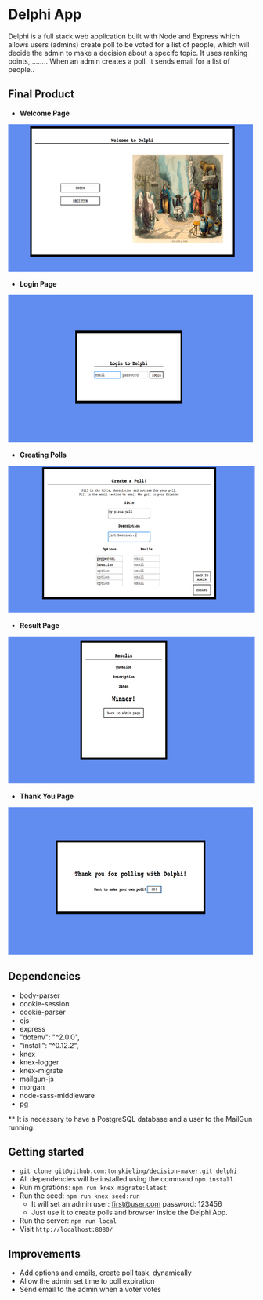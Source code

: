 # Delphi App

Delphi is a full stack web application built with Node and Express which allows users (admins) create poll to be voted for a list of people, which will decide the admin to make a decision about a specifc topic.
It uses ranking points, ........
When an admin creates a poll, it sends email for a list of people..


## Final Product

* **Welcome Page**

<img src="docs/delphi-welcome_page.png" width="500" height="300"/>

<!-- * **Admin's Page** -->
* **Login Page**
<img src="docs/delphi-login.png" width="500" height="300"/>

* **Creating Polls**

<img src="docs/delphi-create_poll.png" width="600" height="300"/>
<!-- * **Vote's Page** -->

<!-- <img src="docs/urls.png" width="450" height="300"/> -->

* **Result Page**

<img src="docs/delphi-results.png" width="600" height="300"/>

* **Thank You Page**

<img src="docs/delphi-thank_you.png" width="500" height="300"/>

## Dependencies
* body-parser
* cookie-session
* cookie-parser
* ejs
* express
* "dotenv": "^2.0.0",
* "install": "^0.12.2",
* knex
* knex-logger
* knex-migrate
* mailgun-js
* morgan
* node-sass-middleware
* pg

** It is necessary to have a PostgreSQL database and a user to the MailGun running.


## Getting started
- `git clone git@github.com:tonykieling/decision-maker.git delphi`
- All dependencies will be installed using the command `npm install`
- Run migrations: `npm run knex migrate:latest`
- Run the seed: `npm run knex seed:run`
  - It will set an admin user: first@user.com password: 123456
  - Just use it to create polls and browser inside the Delphi App.
- Run the server: `npm run local`
- Visit `http://localhost:8080/`


## Improvements
- Add options and emails, create poll task, dynamically
- Allow the admin set time to poll expiration
- Send email to the admin when a voter votes
